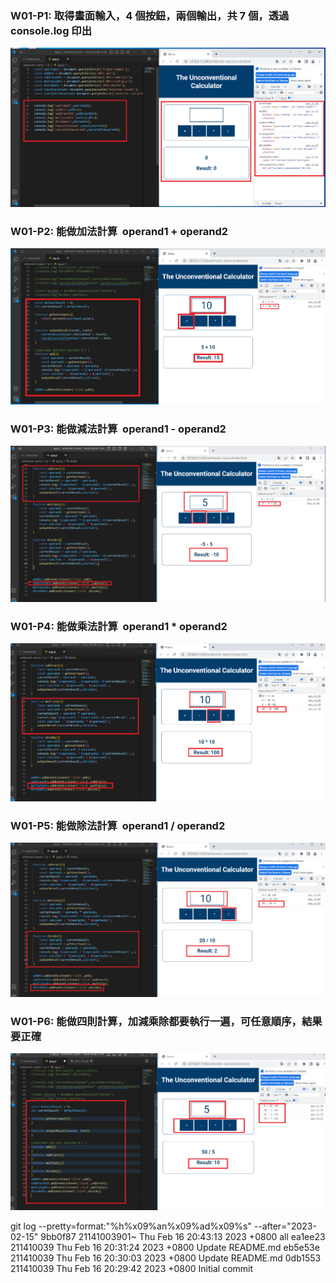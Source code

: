 ### W01-P1: 取得畫面輸入，4 個按鈕，兩個輸出，共 7 個，透過 console.log 印出  

![](w01-p1.png)

### W01-P2: 能做加法計算  operand1 + operand2 

![](w01-p2.png)

### W01-P3: 能做減法計算  operand1 - operand2 

![](w01-p3.png)

### W01-P4: 能做乘法計算  operand1 \* operand2 

![](w01-p4.png)

### W01-P5: 能做除法計算  operand1 / operand2

![](w01-p5.png)

### W01-P6: 能做四則計算，加減乘除都要執行一遍，可任意順序，結果要正確

![](w01-p6.png)

git log --pretty=format:"%h%x09%an%x09%ad%x09%s" --after="2023-02-15"
9bb0f87 21141003901~ Thu Feb 16 20:43:13 2023 +0800 all
ea1ee23 211410039 Thu Feb 16 20:31:24 2023 +0800 Update README.md
eb5e53e 211410039 Thu Feb 16 20:30:03 2023 +0800 Update README.md
0db1553 211410039 Thu Feb 16 20:29:42 2023 +0800 Initial commit
